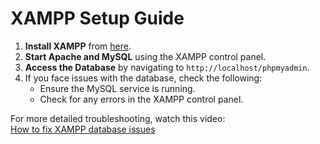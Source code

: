 
# XAMPP Setup Guide

1. **Install XAMPP** from [here](https://www.apachefriends.org/index.html).
2. **Start Apache and MySQL** using the XAMPP control panel.
3. **Access the Database** by navigating to `http://localhost/phpmyadmin`.
4. If you face issues with the database, check the following:
   - Ensure the MySQL service is running.
   - Check for any errors in the XAMPP control panel.

For more detailed troubleshooting, watch this video:  
[How to fix XAMPP database issues](https://www.youtube.com/watch?v=84IOtc05TuA)


